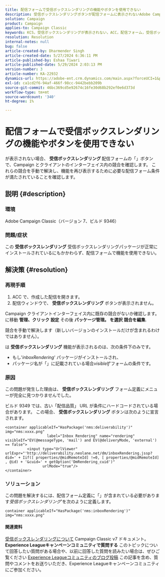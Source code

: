 ```yaml
---
title: 配信フォームで受信ボックスレンダリングの機能やボタンを使用できない
description: 受信ボックスレンダリングボタンが配信フォームに表示されないAdobe Campaign Classicの問題を手動で解決する方法を説明します。 競合をチェックします。
solution: Campaign
product: Campaign
applies-to: Campaign Classic
keywords: KCS，受信ボックスレンダリングが表示されない，ACC，配信フォーム，受信ボックスレンダリング
resolution: Resolution
internal-notes: null
bug: false
article-created-by: Dharmender Singh
article-created-date: 5/27/2024 6:36:11 PM
article-published-by: Eshaa Tiwari
article-published-date: 5/29/2024 2:03:13 PM
version-number: 3
article-number: KA-22932
dynamics-url: https://adobe-ent.crm.dynamics.com/main.aspx?forceUCI=1&pagetype=entityrecord&etn=knowledgearticle&id=eb45a5fc-571c-ef11-840a-6045bd06eea5
exl-id: ca1cd2f6-94af-466f-98cc-9442bebb209b
source-git-commit: 46bc369cd5e92674c16fe30d68b292ef0e6d373d
workflow-type: tm+mt
source-wordcount: '340'
ht-degree: 1%

---
```


# 配信フォームで受信ボックスレンダリングの機能やボタンを使用できない


が表示されない場合、 <b>受信ボックスレンダリング </b>配信フォームの「」ボタンで、Campaign とクライアントのインターフェイス内の競合を確認します。 これらの競合を手動で解決し、機能を再び表示するために必要な配信フォーム条件が満たされていることを確認します。

## 説明 {#description}


### 環境

Adobe Campaign Classic（バージョン 7、ビルド 9346）

### 問題/症状

この <b>受信ボックスレンダリング</b> 受信ボックスレンダリングパッケージが正常にインストールされているにもかかわらず、配信フォームで機能を使用できない。




## 解決策 {#resolution}


### 再現手順

1. ACC で、作成した配信を開きます。
2. 配信ウィンドウで、 <b>受信ボックスレンダリング</b> ボタンが表示されません。


Campaign クライアントインターフェイス内に既存の競合がないか確認します。 に移動 <b>管理、クリック</b> <b>設定</b> その後 <b>パッケージ管理。 を選択</b> <b>競合を編集</b>.

競合を手動で解決します（新しいバージョンのインストールだけが含まれるわけではありません）。

は <b>受信ボックスレンダリング</b> 機能が表示されるのは、次の条件下のみです。

- もし&#39;*inboxRendering*&#39; パッケージがインストールされ、
- パッケージ名が「」に記載されている場合&#x200B;*visibleIf*&#39;フォームの条件です。


### 原因

この問題が発生した理由は、 <b>受信ボックスレンダリング</b> フォーム定義にメニューが完全に見つかりませんでした。

ビルド 9349 では、古い「配信品質」 URL が条件にハードコードされている場合があります。 この場合、 <b>受信ボックスレンダリング</b> ボタンは次のように宣言されます。


```
<container applicableIf="HasPackage('nms:deliverability')" img="nms:xxxx.png"
                   label="Inbox Rendering" name="rendering" visibleIf="EV(@messageType, 'mail') and EV(@deliveryMode, 'external') == false">
          <input type="UrlViewer" urlExpr="'http://deliverability.neolane.net/dm/inboxRendering.jssp?did=' + Iif([ properties/@midRemoteId] !=0, [ properties/@midRemoteId] , @id) + '&cuid=' + getOption('DmRendering_cuid')"
                 urlMode="true"/>
</container>
```


### ソリューション

この問題を解決するには、配信フォーム定義に「」が含まれている必要があります&#x200B;*受信ボックスレンダリング*&#39;を次のように定義します。


```
container applicableIf="HasPackage('nms:inboxRendering')" img="nms:xxxx.png"
```


#### <b>関連資料</b> 

[受信ボックスレンダリングについて](https://experienceleague.adobe.com/docs/campaign-classic/using/sending-messages/deliverability-management/inbox-rendering.html?lang=en#about-inbox-rendering) Campaign Classic v7 ドキュメント。
<b>Experience Leagueキャンペーンコミュニティで質問する</b>
このトピックについて回答したい質問がある場合や、以前に回答した質問を読みたい場合は、ぜひご覧ください [Experience Leagueコミュニティのブログ投稿](https://experienceleaguecommunities.adobe.com/t5/adobe-campaign-classic-blogs/introducing-top-kcs-articles-curated-for-your-troubleshooting/bc-p/672426#M132 "リンクをフォロー") この記事を含め、質問やコメントをお送りいただき、Experience Leagueキャンペーンコミュニティにご参加ください。
